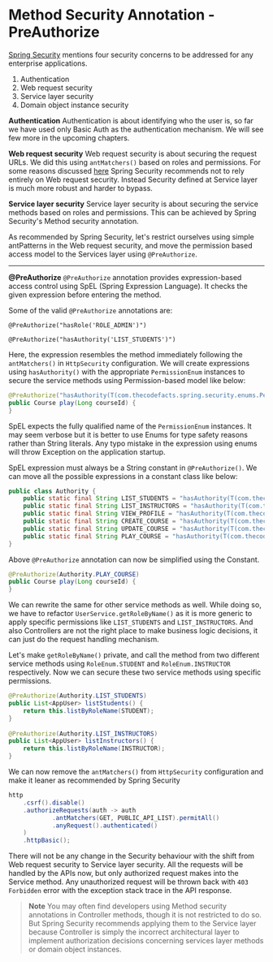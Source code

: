 # Method Security Annotation - PreAuthorize

[Spring Security](https://docs.spring.io/spring-security/reference/servlet/appendix/faq.html#appendix-faq-web-xml) mentions four security concerns to be addressed for any enterprise applications.

1. Authentication
2. Web request security
3. Service layer security
4. Domain object instance security

**Authentication**
Authentication is about identifying who the user is, so far we have used only Basic Auth as the authentication mechanism. We will see few more in the upcoming chapters.

**Web request security**
Web request security is about securing the request URLs. We did this using `antMatchers()` based on roles and permissions. For some reasons discussed [here](https://docs.spring.io/spring-security/reference/servlet/exploits/firewall.html#page-title) Spring Security recommends not to rely entirely on Web request security. Instead Security defined at Service layer is much more robust and harder to bypass.

**Service layer security**
Service layer security is about securing the service methods based on roles and permissions. This can be achieved by Spring Security's Method security annotation.

As recommended by Spring Security, let's restrict ourselves using simple antPatterns in the Web request security, and move the permission based access model to the Services layer using `@PreAuthorize`.

<hr/>

**@PreAuthorize**
`@PreAuthorize` annotation provides expression-based access control using SpEL (Spring Expression Language). It checks the given expression before entering the method.

Some of the valid `@PreAuthorize` annotations are:

`@PreAuthorize("hasRole('ROLE_ADMIN')")`

`@PreAuthorize("hasAuthority('LIST_STUDENTS')")`

Here, the expression resembles the method immediately following the `antMatchers()` in `HttpSecurity` configuration. We will create expressions using `hasAuthority()` with the appropriate `PermissionEnum` instances to secure the service methods using Permission-based model like below:

```java
@PreAuthorize("hasAuthority(T(com.thecodefacts.spring.security.enums.PermissionEnum).PLAY_COURSE.name())")  
public Course play(Long courseId) {
}
```

SpEL expects the fully qualified name of the `PermissionEnum` instances. It may seem verbose but it is better to use Enums for type safety reasons rather than String literals. Any typo mistake in the expression using enums will throw Exception on the application startup.

SpEL expression must always be a String constant in `@PreAuthorize()`. We can move all the possible expressions in a constant class like below:

```java
public class Authority {  
    public static final String LIST_STUDENTS = "hasAuthority(T(com.thecodefacts.spring.security.enums.PermissionEnum).LIST_STUDENTS.name())";
    public static final String LIST_INSTRUCTORS = "hasAuthority(T(com.thecodefacts.spring.security.enums.PermissionEnum).LIST_INSTRUCTORS.name())";
    public static final String VIEW_PROFILE = "hasAuthority(T(com.thecodefacts.spring.security.enums.PermissionEnum).VIEW_PROFILE.name())";
    public static final String CREATE_COURSE = "hasAuthority(T(com.thecodefacts.spring.security.enums.PermissionEnum).CREATE_COURSE.name())";
    public static final String UPDATE_COURSE = "hasAuthority(T(com.thecodefacts.spring.security.enums.PermissionEnum).UPDATE_COURSE.name())";
    public static final String PLAY_COURSE = "hasAuthority(T(com.thecodefacts.spring.security.enums.PermissionEnum).PLAY_COURSE.name())";
}
```

Above `@PreAuthorize` annotation can now be simplified using the Constant.

```java
@PreAuthorize(Authority.PLAY_COURSE)  
public Course play(Long courseId) {
}
```

We can rewrite the same for other service methods as well. While doing so, we have to refactor `UserService.getRoleByName()` as it is more generic to apply specific permissions like `LIST_STUDENTS` and `LIST_INSTRUCTORS`. And also Controllers are not the right place to make business logic decisions, it can just do the request handling mechanism.

Let's make `getRoleByName()` private, and call the method from two different service methods using `RoleEnum.STUDENT` and `RoleEnum.INSTRUCTOR` respectively. Now we can secure these two service methods using specific permissions.

```java
@PreAuthorize(Authority.LIST_STUDENTS)  
public List<AppUser> listStudents() {  
    return this.listByRoleName(STUDENT);  
}  
  
@PreAuthorize(Authority.LIST_INSTRUCTORS)  
public List<AppUser> listInstructors() {  
    return this.listByRoleName(INSTRUCTOR);  
}
```

We can now remove the `antMatchers()` from `HttpSecurity` configuration and make it leaner as recommended by Spring Security

```java
http  
	.csrf().disable()  
	.authorizeRequests(auth -> auth  
	        .antMatchers(GET, PUBLIC_API_LIST).permitAll()  
	        .anyRequest().authenticated()  
	)  
	.httpBasic();
```

There will not be any change in the Security behaviour with the shift from Web request security to Service layer security. All the requests will be handled by the APIs now, but only authorized request makes into the Service method. Any unauthorized request will be thrown back with `403 Forbidden` error with the exception stack trace in the API response.

> **Note**
> You may often find developers using Method security annotations in Controller methods, though it is not restricted to do so. But Spring Security recommends applying them to the Service layer because Controller is simply the incorrect architectural layer to implement authorization decisions concerning services layer methods or domain object instances.